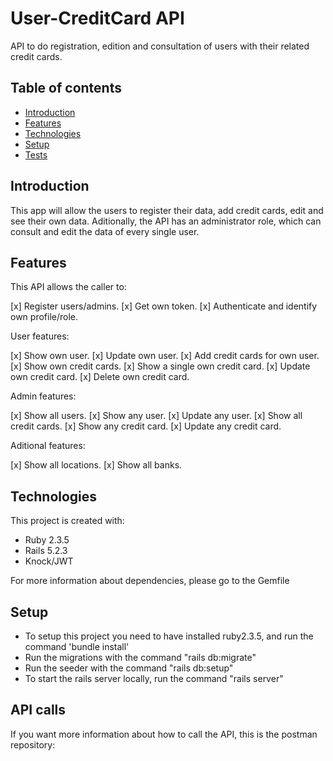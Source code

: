 # User-CreditCard API
API to do registration, edition and consultation of users with their related credit cards.

## Table of contents
* [Introduction](#introduction)
* [Features](#features)
* [Technologies](#technologies)
* [Setup](#setup)
* [Tests](#tests)

## Introduction
This app will allow the users to register their data, add credit cards, edit and see their own data. Aditionally, the API has an administrator role, which can consult and edit the data of every single user.

## Features
This API allows the caller to:

[x] Register users/admins.
[x] Get own token.
[x] Authenticate and identify own profile/role.

User features:

[x] Show own user.
[x] Update own user.
[x] Add credit cards for own user.
[x] Show own credit cards.
[x] Show a single own credit card.
[x] Update own credit card.
[x] Delete own credit card.

Admin features:

[x] Show all users.
[x] Show any user.
[x] Update any user.
[x] Show all credit cards.
[x] Show any credit card.
[x] Update any credit card.

Aditional features:

[x] Show all locations.
[x] Show all banks.
## Technologies
This project is created with:

* Ruby 2.3.5
* Rails 5.2.3
* Knock/JWT

For more information about dependencies, please go to the Gemfile

## Setup
* To setup this project you need to have installed ruby2.3.5, and run the command 'bundle install'
* Run the migrations with the command "rails db:migrate"
* Run the seeder with the command "rails db:setup"
* To start the rails server locally, run the command "rails server"

## API calls
If you want more information about how to call the API, this is the postman repository: